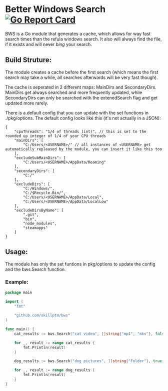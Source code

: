 # Better Windows Search [![Go Report Card](https://goreportcard.com/badge/github.com/skillptm/bws)](https://goreportcard.com/report/github.com/skillptm/bws)

BWS is a Go module that generates a cache, which allows for way fast search times than the refula windows search. It also will always find the file, if it exists and will never *bing* your search.

## Build Struture:

The module creates a cache before the first search (which means the first search may take a while, all searches afterwards will be very fast though).

The cache is seperated in 2 different maps: MainDirs and SecondaryDirs. MainDirs get always searched and more frequently updated, while SecondaryDirs can only be searched with the extenedSearch flag and get updated more rarely.

There is a default config that you can update with the set functions in ./pkg/options. The default config looks liké this (it's not actually in a JSON):
```jsonc
{
	"cpuThreads": "1/4 of threads (int)", // this is set to the rounded up integer of 1/4 of your CPU threads
	"mainDirs": [
		"C:/Users/<USERNAME>/" // all instances of <USERNAME> get automatically repleased by the module, you can insert it like this too
    ],
	"excludeSubMainDirs": [
		"C:/Users/<USERNAME>/AppData/Roaming"
    ],
	"secondaryDirs": [
		"C:/"
    ],
	"excludeDirs": [
		"C:/Windows/",
		"C:/$Recycle.Bin/",
		"C:/Users/<USERNAME>/AppData/Local",
		"C:/Users/<USERNAME>/AppData/LocalLow"
    ],
	"excludeDirsByName": [
		".git",
		"bin",
		"node_modules",
		"steamapps"
    ]
}
```

## Usage:

The module has only the set funtions in pkg/options to update the config and the bws.Search function.

### Example:

```go
package main

import (
    "fmt"
    
    "github.com/skillptm/bws"
)

func main() {
    cat_results := bws.Search("cat video", []string{"mp4", "mkv"}, false)

    for _, result := range cat_results {
        fmt.Println(result)
    }

    dog_results := bws.Search("dog pictures", []string{"Folder"}, true)

    for _, result := range dog_results {
        fmt.Println(result)
    }
}
```